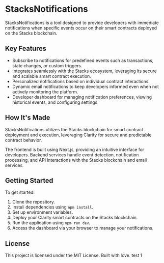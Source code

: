 # StacksNotifications

StacksNotifications is a tool designed to provide developers with immediate notifications when specific events occur on their smart contracts deployed on the Stacks blockchain.

## Key Features

- Subscribe to notifications for predefined events such as transactions, state changes, or custom triggers.
- Integrates seamlessly with the Stacks ecosystem, leveraging its secure and scalable smart contract execution.
- Personalized notifications based on individual contract interactions.
- Dynamic email notifications to keep developers informed even when not actively monitoring the platform.
- Developer dashboard for managing notification preferences, viewing historical events, and configuring settings.

## How It's Made

StacksNotifications utilizes the Stacks blockchain for smart contract deployment and execution, leveraging Clarity for secure and predictable contract behavior.

The frontend is built using Next.js, providing an intuitive interface for developers. Backend services handle event detection, notification processing, and API interactions with the Stacks blockchain and email services.

## Getting Started

To get started:

1. Clone the repository.
2. Install dependencies using `npm install`.
3. Set up environment variables.
4. Deploy your Clarity smart contracts on the Stacks blockchain.
5. Run the application using `npm run dev`.
6. Access the dashboard via your browser to manage your notifications.

## License

This project is licensed under the MIT License. Built with love.
test 1
